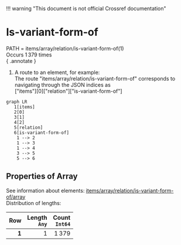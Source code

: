 !!! warning "This document is not official Crossref documentation"
# Is-variant-form-of
PATH = items/array/relation/is-variant-form-of(1)  
Occurs 1 379 times  
{ .annotate }

1. A route to an element, for example:  
   The route "items/array/relation/is-variant-form-of" corresponds to navigating through the JSON indices as  
   ["items"][0]["relation"]["is-variant-form-of"]  

```mermaid
graph LR
   1[items]
   2[0]
   3[1]
   4[2]
   5[relation]
   6[is-variant-form-of]
    1 --> 2
    1 --> 3
    1 --> 4
    3 --> 5
    5 --> 6
```


## Properties of Array
See information about elements: [items/array/relation/is-variant-form-of/array](array/index.md)  
Distribution of lengths:  

| **Row** | **Length**<br>`Any` | **Count**<br>`Int64` |
|--------:|--------------------:|---------------------:|
| **1**   | 1                   | 1 379                |

